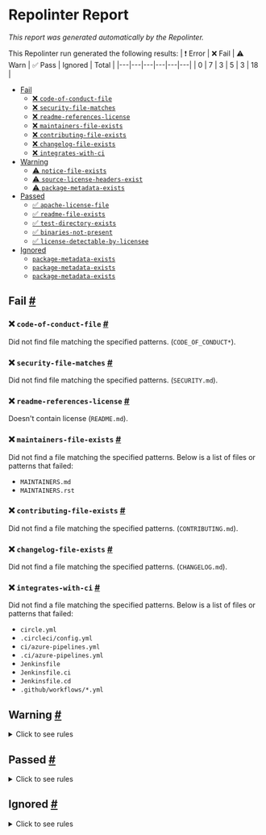 # Repolinter Report

*This report was generated automatically by the Repolinter.*

This Repolinter run generated the following results:
| ❗  Error | ❌  Fail | ⚠️  Warn | ✅  Pass | Ignored | Total |
|---|---|---|---|---|---|
| 0 | 7 | 3 | 5 | 3 | 18 |

- [Fail](#user-content-fail)
  - [❌ `code-of-conduct-file`](#user-content--code-of-conduct-file)
  - [❌ `security-file-matches`](#user-content--security-file-matches)
  - [❌ `readme-references-license`](#user-content--readme-references-license)
  - [❌ `maintainers-file-exists`](#user-content--maintainers-file-exists)
  - [❌ `contributing-file-exists`](#user-content--contributing-file-exists)
  - [❌ `changelog-file-exists`](#user-content--changelog-file-exists)
  - [❌ `integrates-with-ci`](#user-content--integrates-with-ci)
- [Warning](#user-content-warning)
  - [⚠️ `notice-file-exists`](#user-content--notice-file-exists)
  - [⚠️ `source-license-headers-exist`](#user-content--source-license-headers-exist)
  - [⚠️ `package-metadata-exists`](#user-content--package-metadata-exists)
- [Passed](#user-content-passed)
  - [✅ `apache-license-file`](#user-content--apache-license-file)
  - [✅ `readme-file-exists`](#user-content--readme-file-exists)
  - [✅ `test-directory-exists`](#user-content--test-directory-exists)
  - [✅ `binaries-not-present`](#user-content--binaries-not-present)
  - [✅ `license-detectable-by-licensee`](#user-content--license-detectable-by-licensee)
- [Ignored](#user-content-ignored)
  - [`package-metadata-exists`](#user-content-package-metadata-exists)
  - [`package-metadata-exists`](#user-content-package-metadata-exists)
  - [`package-metadata-exists`](#user-content-package-metadata-exists)

## Fail <a href="#user-content-fail" id="fail">#</a>

### ❌ `code-of-conduct-file` <a href="#user-content--code-of-conduct-file" id="-code-of-conduct-file">#</a>

Did not find file matching the specified patterns. (`CODE_OF_CONDUCT*`).

### ❌ `security-file-matches` <a href="#user-content--security-file-matches" id="-security-file-matches">#</a>

Did not find file matching the specified patterns. (`SECURITY.md`).

### ❌ `readme-references-license` <a href="#user-content--readme-references-license" id="-readme-references-license">#</a>

Doesn't contain license (`README.md`).

### ❌ `maintainers-file-exists` <a href="#user-content--maintainers-file-exists" id="-maintainers-file-exists">#</a>

Did not find a file matching the specified patterns. Below is a list of files or patterns that failed:

- `MAINTAINERS.md`
- `MAINTAINERS.rst`

### ❌ `contributing-file-exists` <a href="#user-content--contributing-file-exists" id="-contributing-file-exists">#</a>

Did not find a file matching the specified patterns. (`CONTRIBUTING.md`).

### ❌ `changelog-file-exists` <a href="#user-content--changelog-file-exists" id="-changelog-file-exists">#</a>

Did not find a file matching the specified patterns. (`CHANGELOG.md`).

### ❌ `integrates-with-ci` <a href="#user-content--integrates-with-ci" id="-integrates-with-ci">#</a>

Did not find a file matching the specified patterns. Below is a list of files or patterns that failed:

- `circle.yml`
- `.circleci/config.yml`
- `ci/azure-pipelines.yml`
- `.ci/azure-pipelines.yml`
- `Jenkinsfile`
- `Jenkinsfile.ci`
- `Jenkinsfile.cd`
- `.github/workflows/*.yml`


## Warning <a href="#user-content-warning" id="warning">#</a>

<details>
<summary>Click to see rules</summary>

### ⚠️ `notice-file-exists` <a href="#user-content--notice-file-exists" id="-notice-file-exists">#</a>

Did not find a file matching the specified patterns. (`NOTICE*`).

### ⚠️ `source-license-headers-exist` <a href="#user-content--source-license-headers-exist" id="-source-license-headers-exist">#</a>

Below is a list of files or patterns that failed:

- `net-emissions-token-network/hardhat.config.js`: The first 5 lines do not contain the pattern(s): Copyright.
- `net-emissions-token-network/scripts/deploy-all-with-limited-mode.js`: The first 5 lines do not contain the pattern(s): Copyright.
- `net-emissions-token-network/scripts/deploy-all.js`: The first 5 lines do not contain the pattern(s): Copyright.
- `net-emissions-token-network/scripts/deploy-dao.js`: The first 5 lines do not contain the pattern(s): Copyright.
- `net-emissions-token-network/scripts/deploy-net-emissions-token-network.js`: The first 5 lines do not contain the pattern(s): Copyright.
- `net-emissions-token-network/test/DAO-integration-tests.js`: The first 5 lines do not contain the pattern(s): Copyright.
- `net-emissions-token-network/test/DAO-unit-tests.js`: The first 5 lines do not contain the pattern(s): Copyright.
- `net-emissions-token-network/test/common.js`: The first 5 lines do not contain the pattern(s): Copyright.
- `net-emissions-token-network/test/ethers-provider.js`: The first 5 lines do not contain the pattern(s): Copyright, License.
- `net-emissions-token-network/test/token-network-integration-tests.js`: The first 5 lines do not contain the pattern(s): Copyright.
- `net-emissions-token-network/test/token-network-unit-tests.js`: The first 5 lines do not contain the pattern(s): Copyright.
- `utility-emissions-channel/docker-compose-setup/abrevToName.js`: The first 5 lines do not contain the pattern(s): Copyright.
- `utility-emissions-channel/docker-compose-setup/egrid-data-loader.js`: The first 5 lines do not contain the pattern(s): Copyright.
- `utility-emissions-channel/emissions_calc_test/test.js`: The first 5 lines do not contain the pattern(s): Copyright.
- `utility-emissions-channel/typescript_app/handler.js`: The first 5 lines do not contain the pattern(s): Copyright.
- `utility-emissions-channel/typescript_app/webpack.config.js`: The first 5 lines do not contain the pattern(s): Copyright.
- `utility-emissions-channel/chaincode/node/index.js`: The first 5 lines do not contain the pattern(s): Copyright.
- `utility-emissions-channel/chaincode/node_ext/index.js`: The first 5 lines do not contain the pattern(s): Copyright.
- `utility-emissions-channel/typescript_app/invokeChaincodeManually/createWallet.js`: The first 5 lines do not contain the pattern(s): Copyright.
- `utility-emissions-channel/typescript_app/invokeChaincodeManually/invoke.js`: The first 5 lines do not contain the pattern(s): Copyright.
- `utility-emissions-channel/typescript_app/tests/test.js`: The first 5 lines do not contain the pattern(s): Copyright.
- `utility-emissions-channel/chaincode/node/ledger-api/state.js`: The first 5 lines do not contain the pattern(s): Copyright.
- `utility-emissions-channel/chaincode/node/ledger-api/statelist.js`: The first 5 lines do not contain the pattern(s): Copyright.
- `utility-emissions-channel/chaincode/node/lib/constants.js`: The first 5 lines do not contain the pattern(s): Copyright.
- `utility-emissions-channel/chaincode/node/lib/egrid-data.js`: The first 5 lines do not contain the pattern(s): Copyright.
- `utility-emissions-channel/chaincode/node/lib/emissions-calc.js`: The first 5 lines do not contain the pattern(s): Copyright.
- `utility-emissions-channel/chaincode/node/lib/emissions.js`: The first 5 lines do not contain the pattern(s): Copyright.
- `utility-emissions-channel/chaincode/node/lib/emissionscontract.js`: The first 5 lines do not contain the pattern(s): Copyright.
- `utility-emissions-channel/chaincode/node/lib/emissionslist.js`: The first 5 lines do not contain the pattern(s): Copyright.
- `utility-emissions-channel/chaincode/node_ext/ledger-api/state.js`: The first 5 lines do not contain the pattern(s): Copyright.
- `utility-emissions-channel/chaincode/node_ext/ledger-api/statelist.js`: The first 5 lines do not contain the pattern(s): Copyright.
- `utility-emissions-channel/chaincode/node_ext/lib/constants.js`: The first 5 lines do not contain the pattern(s): Copyright.
- `utility-emissions-channel/chaincode/node_ext/lib/egrid-data.js`: The first 5 lines do not contain the pattern(s): Copyright.
- `utility-emissions-channel/chaincode/node_ext/lib/emissions-calc.js`: The first 5 lines do not contain the pattern(s): Copyright.
- `utility-emissions-channel/chaincode/node_ext/lib/emissions.js`: The first 5 lines do not contain the pattern(s): Copyright.
- `utility-emissions-channel/chaincode/node_ext/lib/emissionscontract.js`: The first 5 lines do not contain the pattern(s): Copyright.
- `utility-emissions-channel/chaincode/node_ext/lib/emissionslist.js`: The first 5 lines do not contain the pattern(s): Copyright.
- `net-emissions-token-network/interface/packages/contracts/src/abis.js`: The first 5 lines do not contain the pattern(s): Copyright.
- `net-emissions-token-network/interface/packages/contracts/src/addresses.js`: The first 5 lines do not contain the pattern(s): Copyright.
- `net-emissions-token-network/interface/packages/contracts/src/index.js`: The first 5 lines do not contain the pattern(s): Copyright.
- `net-emissions-token-network/interface/packages/react-app/scripts/ipfs.js`: The first 5 lines do not contain the pattern(s): Copyright.
- `net-emissions-token-network/interface/packages/react-app/src/App.js`: The first 5 lines do not contain the pattern(s): Copyright.
- `net-emissions-token-network/interface/packages/react-app/src/App.test.js`: The first 5 lines do not contain the pattern(s): Copyright.
- `net-emissions-token-network/interface/packages/react-app/src/index.js`: The first 5 lines do not contain the pattern(s): Copyright.
- `net-emissions-token-network/interface/packages/react-app/src/setupTests.js`: The first 5 lines do not contain the pattern(s): Copyright.
- `net-emissions-token-network/interface/packages/react-app/src/components/access-control-form.js`: The first 5 lines do not contain the pattern(s): Copyright.
- `net-emissions-token-network/interface/packages/react-app/src/components/create-proposal-modal.js`: The first 5 lines do not contain the pattern(s): Copyright.
- `net-emissions-token-network/interface/packages/react-app/src/components/dashboard.js`: The first 5 lines do not contain the pattern(s): Copyright.
- `net-emissions-token-network/interface/packages/react-app/src/components/delegate-dao-tokens-modal.js`: The first 5 lines do not contain the pattern(s): Copyright.
- `net-emissions-token-network/interface/packages/react-app/src/components/governance-dashboard.js`: The first 5 lines do not contain the pattern(s): Copyright.
- `net-emissions-token-network/interface/packages/react-app/src/components/issue-form.js`: The first 5 lines do not contain the pattern(s): Copyright.
- `net-emissions-token-network/interface/packages/react-app/src/components/navigation-bar.js`: The first 5 lines do not contain the pattern(s): Copyright.
- `net-emissions-token-network/interface/packages/react-app/src/components/proposal-call-details-modal.js`: The first 5 lines do not contain the pattern(s): Copyright.
- `net-emissions-token-network/interface/packages/react-app/src/components/queue-execute-proposal-modal.js`: The first 5 lines do not contain the pattern(s): Copyright.
- `net-emissions-token-network/interface/packages/react-app/src/components/retire-form.js`: The first 5 lines do not contain the pattern(s): Copyright.
- `net-emissions-token-network/interface/packages/react-app/src/components/submission-modal.js`: The first 5 lines do not contain the pattern(s): Copyright.
- `net-emissions-token-network/interface/packages/react-app/src/components/token-info-modal.js`: The first 5 lines do not contain the pattern(s): Copyright.
- `net-emissions-token-network/interface/packages/react-app/src/components/transfer-form.js`: The first 5 lines do not contain the pattern(s): Copyright.
- `net-emissions-token-network/interface/packages/react-app/src/graphql/subgraph.js`: The first 5 lines do not contain the pattern(s): Copyright.
- `net-emissions-token-network/interface/packages/react-app/src/hooks/useWeb3Modal.js`: The first 5 lines do not contain the pattern(s): Copyright.
- `net-emissions-token-network/interface/packages/react-app/src/services/contract-functions.js`: The first 5 lines do not contain the pattern(s): Copyright.
- `net-emissions-token-network/interface/packages/react-app/src/services/fabric-api.js`: The first 5 lines do not contain the pattern(s): Copyright.

### ⚠️ `package-metadata-exists` <a href="#user-content--package-metadata-exists" id="-package-metadata-exists">#</a>

Did not find a file matching the specified patterns. (`package.json`).

</details>

## Passed <a href="#user-content-passed" id="passed">#</a>

<details>
<summary>Click to see rules</summary>

### ✅ `apache-license-file` <a href="#user-content--apache-license-file" id="-apache-license-file">#</a>

Contains Apache License.*Version 2.0 (`LICENSE`).

### ✅ `readme-file-exists` <a href="#user-content--readme-file-exists" id="-readme-file-exists">#</a>

Found file (`README.md`).

### ✅ `test-directory-exists` <a href="#user-content--test-directory-exists" id="-test-directory-exists">#</a>

Found file (`net-emissions-token-network/test`).

### ✅ `binaries-not-present` <a href="#user-content--binaries-not-present" id="-binaries-not-present">#</a>

Excluded file type doesn't exist. (`**/*.exe,**/*.dll,!node_modules/**`).

### ✅ `license-detectable-by-licensee` <a href="#user-content--license-detectable-by-licensee" id="-license-detectable-by-licensee">#</a>

Licensee identified the license for project: Apache-2.0.

</details>

## Ignored <a href="#user-content-ignored" id="ignored">#</a>

<details>
<summary>Click to see rules</summary>

### `package-metadata-exists` <a href="#user-content-package-metadata-exists" id="package-metadata-exists">#</a>

This rule was ignored for the following reason: ignored due to unsatisfied condition(s): "language=ruby"

### `package-metadata-exists` <a href="#user-content-package-metadata-exists" id="package-metadata-exists">#</a>

This rule was ignored for the following reason: ignored due to unsatisfied condition(s): "language=java"

### `package-metadata-exists` <a href="#user-content-package-metadata-exists" id="package-metadata-exists">#</a>

This rule was ignored for the following reason: ignored due to unsatisfied condition(s): "language=python"

</details>

